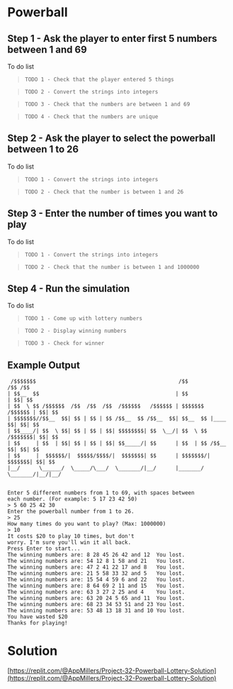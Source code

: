# Powerball

## Step 1 - Ask the player to enter first 5 numbers between 1 and 69

To do list

> `TODO 1 - Check that the player entered 5 things` 

> `TODO 2 - Convert the strings into integers` 

> `TODO 3 - Check that the numbers are between 1 and 69` 

> `TODO 4 - Check that the numbers are unique` 




## Step 2 - Ask the player to select the powerball between 1 to 26

To do list

> `TODO 1 - Convert the strings into integers` 

> `TODO 2 - Check that the number is between 1 and 26` 


## Step 3 - Enter the number of times you want to play


To do list

> `TODO 1 - Convert the strings into integers` 

> `TODO 2 - Check that the number is between 1 and 1000000` 

## Step 4 - Run the simulation

To do list

> `TODO 1 - Come up with lottery numbers` 

> `TODO 2 - Display winning numbers`

> `TODO 3 - Check for winner`

## Example Output

```
 /$$$$$$$                                             /$$                 /$$ /$$
| $$__  $$                                           | $$                | $$| $$
| $$  \ $$ /$$$$$$  /$$  /$$  /$$  /$$$$$$   /$$$$$$ | $$$$$$$   /$$$$$$ | $$| $$
| $$$$$$$//$$__  $$| $$ | $$ | $$ /$$__  $$ /$$__  $$| $$__  $$ |____  $$| $$| $$
| $$____/| $$  \ $$| $$ | $$ | $$| $$$$$$$$| $$  \__/| $$  \ $$  /$$$$$$$| $$| $$
| $$     | $$  | $$| $$ | $$ | $$| $$_____/| $$      | $$  | $$ /$$__  $$| $$| $$
| $$     |  $$$$$$/|  $$$$$/$$$$/|  $$$$$$$| $$      | $$$$$$$/|  $$$$$$$| $$| $$
|__/      \______/  \_____/\___/  \_______/|__/      |_______/  \_______/|__/|__/
                                                                                

Enter 5 different numbers from 1 to 69, with spaces between
each number. (For example: 5 17 23 42 50)
> 5 60 25 42 30
Enter the powerball number from 1 to 26.
> 25
How many times do you want to play? (Max: 1000000)
> 10
It costs $20 to play 10 times, but don't
worry. I'm sure you'll win it all back.
Press Enter to start...
The winning numbers are: 8 28 45 26 42 and 12  You lost.
The winning numbers are: 54 12 8 1 58 and 21   You lost.
The winning numbers are: 47 2 41 22 17 and 8   You lost.
The winning numbers are: 21 5 58 33 32 and 5   You lost.
The winning numbers are: 15 54 4 59 6 and 22   You lost.
The winning numbers are: 8 64 69 2 11 and 15   You lost.
The winning numbers are: 63 3 27 2 25 and 4    You lost.
The winning numbers are: 63 20 24 5 65 and 11  You lost.
The winning numbers are: 68 23 34 53 51 and 23 You lost.
The winning numbers are: 53 48 13 18 31 and 10 You lost.
You have wasted $20
Thanks for playing!

```


# Solution

[https://replit.com/@AppMillers/Project-32-Powerball-Lottery-Solution](https://replit.com/@AppMillers/Project-32-Powerball-Lottery-Solution)